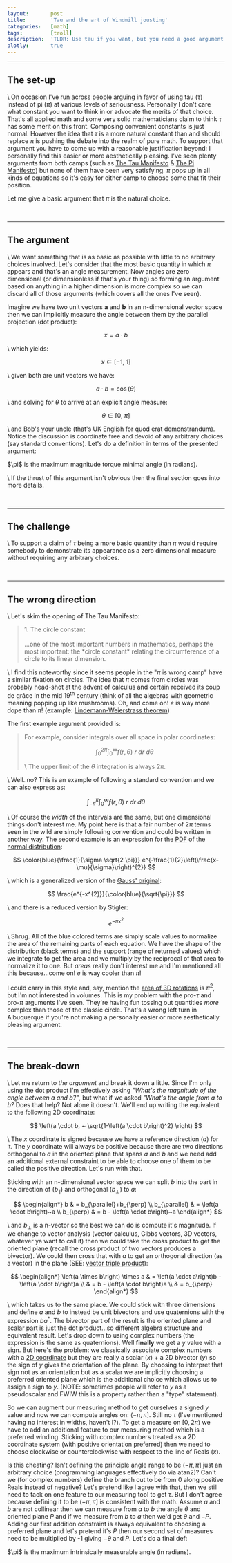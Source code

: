 ```yaml
---
layout:       post
title:        'Tau and the art of Windmill jousting'
categories:   [math]
tags:         [troll]
description:  'TLDR: Use tau if you want, but you need a good argument to say pi was a historic mistake.'
plotly:       true
---
```


------

The set-up
------

\\
On occasion I've run across people arguing in favor of using tau $\left(\tau\right)$ instead of pi $\left(\pi\right)$ at various levels of seriousness. Personally I don't care what constant you want to think in or advocate the merits of that choice.  That's all applied math and some very solid mathematicians claim to think $\tau$ has some merit on this front. Composing convenient constants is just normal. However the idea that $\tau$ is a more natural constant than and should replace $\pi$ is pushing the debate into the realm of pure math. To support that argument you have to come up with a reasonable justification beyond: I personally find this easier or more aesthetically pleasing.  I've seen plenty arguments from both camps (such as [The Tau Manifesto](https://tauday.com/) & [The Pi Manifesto](http://thepimanifesto.com/)) but none of them have been very satisfying. $\pi$ pops up in all kinds of equations so it's easy for either camp to choose some that fit their position.

Let me give a basic argument that $\pi$ is the natural choice.

<br>

------

The argument
------

\\
We want something that is as basic as possible with little to no arbitrary choices involved. Let's consider that the most basic quantity in which $\pi$ appears and that's an angle measurement.  Now angles are zero dimensional (or dimensionless if that's your thing) so forming an argument based on anything in a higher dimension is more complex so we can discard all of those arguments (which covers all the ones I've seen).

Imagine we have two unit vectors $\mathbf{a}$ and $\mathbf{b}$ in an n-dimensional vector space then we can implicitly measure the angle between them by the parallel projection (dot product):

$$ x = a \cdot b $$

\\
which yields:

$$ x \in \left[-1,~1\right] $$

\\
given both are unit vectors we have:

$$ a \cdot b  = \cos \left(\theta \right)$$

\\
and solving for $\theta$ to arrive at an explicit angle measure:

$$ \theta \in \left[0,~\pi\right] $$

\\
and Bob's your uncle (that's UK English for quod erat demonstrandum). Notice the discussion is coordinate free and devoid of any arbitrary choices (say standard conventions). Let's do a definition in terms of the presented argument:

<div class="alert alert-success" role="alert" markdown="1">
$\pi$ is the maximum magnitude torque minimal angle (in radians).
</div>

\\
If the thrust of this argument isn't obvious then the final section goes into more details.


<br>

------

The challenge
------

\\
To support a claim of $\tau$ being a more basic quantity than $\pi$ would require somebody to demonstrate its appearance as a zero dimensional measure without requiring any arbitrary choices.


<br>

------

The wrong direction
------

\\
Let's skim the opening of The Tau Manifesto:

<blockquote markdown="1">
1. The circle constant <br><br>
...one of the most important numbers in mathematics, perhaps the most important: the *circle constant* relating the circumference of a circle to its linear dimension.
</blockquote>

\\
I find this noteworthy since it seems people in the "$\pi$ is wrong camp" have a similar fixation on circles. The idea that $\pi$ comes from circles was probably head-shot at the advent of calculus and certain received its coup de gr&acirc;ce in the mid 19<sup>th</sup> century (think of all the algebras with geometric meaning popping up like mushrooms). Oh, and come on! $e$ is way more dope than $\pi$! (example: [Lindemann-Weierstrass theorem](https://en.wikipedia.org/wiki/Lindemann%E2%80%93Weierstrass_theorem))

The first example argument provided is:

<blockquote markdown="1">
For example, consider integrals over all space in polar coordinates:

$$
\int_{0}^{2\pi} \int_{0}^{\infty} f\left(r,\theta\right)~r~dr~d\theta
$$

\\
The upper limit of the $\theta$ integration is always $2\pi$.

</blockquote>

\\
Well..no? This is an example of following a standard convention and we can also express as:


$$
\int_{-\pi}^{\pi} \int_{0}^{\infty} f\left(r,\theta\right)~r~dr~d\theta
$$

\\
Of course the *width* of the intervals are the same, but one dimensional things don't interest me. My point here is that a fair number of $2\pi$ terms seen in the wild are simply following convention and could be written in another way. The second example is an expression for the [PDF](https://en.wikipedia.org/wiki/Probability_density_function) of the [normal distribution](https://en.wikipedia.org/wiki/Normal_distribution):

$$
\color{blue}{\frac{1}{\sigma \sqrt{2 \pi}}} e^{-\frac{1}{2}\left(\frac{x-\mu}{\sigma}\right)^{2}}
$$

\\
which is a generalized version of the [Gauss' original](https://en.wikipedia.org/wiki/Gaussian_integral):

$$
\frac{e^{-x^{2}}}{\color{blue}{\sqrt{\pi}}}
$$

\\
and there is a reduced version by Stigler:

$$
e^{-\pi x^{2}}
$$

\\
Shrug. All of the blue colored terms are simply scale values to normalize the area of the remaining parts of each equation. We have the shape of the distribution (black terms) and the support (range of returned values) which we integrate to get the area and we multiply by the reciprocal of that area to normalize it to one. But *areas* really don't interest me and I'm mentioned all this because...come on! $e$ is way cooler than $\pi$!

I could carry in this style and, say, mention the [area of 3D rotations](http://marc-b-reynolds.github.io/quaternions/2017/11/10/AveRandomRot.html) is $\pi^2$, but I'm not interested in volumes. This is my problem with the pro-$\tau$ and pro-$\pi$ arguments I've seen.  They're having fun tossing out quantities *more* complex than those of the classic circle. That's a wrong left turn in Albuquerque if you're not making a personally easier or more aesthetically pleasing argument.


<br>

------

The break-down
------

\\
Let me return to *the argument* and break it down a little. Since I'm only using the dot product I'm effectively asking *"What's the magnitude of the angle between $a$ and $b$?"*, but what if we asked *"What's the angle from $a$ to $b$?* Does that help? Not alone it doesn't. We'll end up writing the equivalent to the following 2D coordinate:

$$
\left(a \cdot b, ~ \sqrt{1-\left(a \cdot b\right)^2} \right)
$$

\\
The $x$ coordinate is signed because we have a reference direction $(a)$ for it. The $y$ coordinate will always be positive because there are two directions orthogonal to $a$ in the oriented plane that spans $a$ and $b$ and we need add an additional external constraint to be able to choose one of them to be called the positive direction. Let's run with that.

Sticking with an n-dimensional vector space we can split $b$ into the part in the direction of $\left(b_{\parallel}\right)$ and orthogonal $\left(b_{\perp}\right)$ to $a$:

$$
\begin{align*}
b & = b_{\parallel}+b_{\perp} \\
b_{\parallel} & =  \left(a \cdot b\right)~a \\
b_{\perp}     & = b - \left(a \cdot b\right)~a
\end{align*}
$$

\\
and $b_{\perp}$ is a n-vector so the best we can do is compute it's magnitude. If we change to vector analysis (vector calculus, Gibbs vectors, 3D vectors, whatever ya want to call it) then we could take the cross product to get the oriented plane (recall the cross product of two vectors produces a bivector). We could then cross that with $a$ to get an orthogonal direction (as a vector) in the plane (SEE: [vector triple product](https://en.wikipedia.org/wiki/Triple_product)):

$$
\begin{align*}
\left(a \times b\right) \times a & = \left(a \cdot a\right)b - \left(a \cdot b\right)a \\
                                 & = b - \left(a \cdot b\right)a \\
                                 & = b_{\perp}
\end{align*}
$$

\\
which takes us to the same place. We could stick with three dimensions and define $a$ and $b$ to instead be unit bivectors and use quaternions with the expression $ba^*$. The bivector part of the result is the oriented plane and scalar part is just the dot product...so different algebra structure and equivalent result. Let's drop down to using complex numbers (the expression is the same as quaternions). Well **finally** we get a $y$ value with a sign.  But here's the problem: we classically associate complex numbers with a [2D coordinate](https://en.wikipedia.org/wiki/Complex_plane) but they are really a scalar $(x)$ + a 2D bivector $(y)$ so the sign of $y$ gives the orientation of the plane. By choosing to interpret that sign not as an orientation but as a scalar we are implicitly choosing a preferred oriented plane which is the additional choice which allows us to assign a sign to $y$. (NOTE: sometimes people will refer to $y$ as a pseudoscalar and FWIW this is a property rather than a "type" statement).

So we can augment our measuring method to get ourselves a signed $y$ value and now we can compute angles on: $\left(-\pi, \pi\right]$. Still no $\tau$ (I've mentioned having no interest in widths, haven't I?).  To get a measure on $\left[0,2\pi\right)$ we have to add an additional feature to our measuring method which is a preferred winding. Sticking with complex numbers treated as a 2D coordinate system (with positive orientation preferred) then we need to choose clockwise or counterclockwise with respect to the line of Reals $(x)$.

Is this cheating? Isn't defining the principle angle range to be $\left(-\pi, \pi\right]$ just an arbitrary choice (programming languages effectively do via atan2)? Can't we (for complex numbers) define the branch cut to be from 0 along positive Reals instead of negative? Let's pretend like I agree with that, then we still need to tack on one feature to our measuring tool to get $\tau$. But I don't agree because defining it to be $\left(-\pi, \pi\right]$ is consistent with the math. Assume $a$ and $b$ are not collinear then we can measure from $a$ to $b$ the angle $\theta$ and oriented plane $P$ and if we measure from $b$ to $a$ then we'd get $\theta$ and $-P$. Adding our first addition constraint is always equivalent to choosing a preferred plane and let's pretend it's $P$ then our second set of measures need to be multiplied by -1 giving $-\theta$ and $P$. Let's do a final def:

<div class="alert alert-success" role="alert" markdown="1">
$\pi$ is the maximum intrinsically measurable angle (in radians).
</div>
